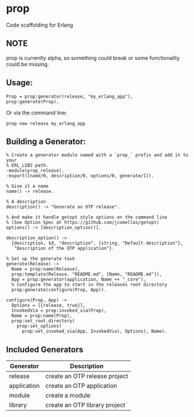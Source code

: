 prop
====

Code scaffolding for Erlang

## NOTE

prop is currently alpha, so something could break or some functionality could 
be missing.

## Usage:

    Prop = prop:generator(release, "my_erlang_app"),
    prop:generate(Prop).

Or via the command line:

    prop new release my_erlang_app

## Building a Generator:

    % Create a generator module named with a `prop_` prefix and add it to your
    % ERL_LIBS path.
    -module(prop_release).
    -export([name/0, description/0, options/0, generate/1]).

    % Give it a name
    name() -> release.

    % A description
    description() -> "Generate an OTP release".

    % And make it handle getopt style options on the command line
    % (See Option Spec at https://github.com/jcomellas/getopt)
    options() -> [description_option()].

    description_option() ->
      {description, $d, "description", {string, "Default description"},
       "Description of the OTP application"}.

    % Set up the generate task
    generate(Release) ->
      Name = prop:name(Release),
      prop:template(Release, "README.md", [Name, "README.md"]),
      App = prop:generator(application, Name ++ "_core"),
      % Configure the app to start in the releases root directory
      prop:generate(configure(Prop, App)).

    configure(Prop, App) ->
      Options = [{release, true}],
      InvokedVia = prop:invoked_via(Prop),
      Name = prop:name(Prop),
      prop:set_root_directory(
        prop:set_options(
          prop:set_invoked_via(App, InvokedVia), Options), Name).

## Included Generators

| Generator   | Description                       |
| ----------- | --------------------------------- |
| release     | create an OTP release project     |
| application | create an OTP application         |
| module      | create a module                   |
| library     | create an OTP library project     |
